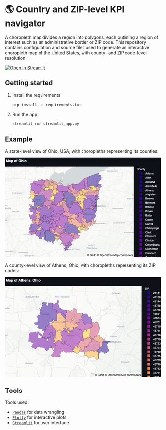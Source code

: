 # :earth_americas: Country and ZIP-level KPI navigator

A choropleth map divides a region into polygons, each outlining a region of
interest such as an administrative border or ZIP code.
This repository contains configuration and source files used to generate
an interactive choropleth map of the United States, with county-
and ZIP code-level resolution.

[![Open in Streamlit](https://static.streamlit.io/badges/streamlit_badge_black_white.svg)](https://zipexplorer.streamlit.app/)
<!--
## Analysis

View the report [here](https://bainmatt.github.io/streamlit-geomaps/notebooks/report.html).
 -->

## Getting started

1. Install the requirements

    ```bash
    pip install -r requirements.txt
    ```

2. Run the app

    ```bash
    streamlit run streamlit_app.py
    ```

## Example

A state-level view of Ohio, USA, with choropleths representing its counties:

![ohio_choropleth](output/figures/ohio_choropleth.png)

A county-level view of Athens, Ohio, with choropleths representing its ZIP
codes:

![ohio_athens_choropleth](output/figures/ohio_athens_choropleth.png)

## Tools

Tools used:

- [`Pandas`](https://pandas.pydata.org/docs/) for data wrangling
- [`Plotly`](https://plotly.com/) for interactive plots
- [`Streamlit`](https://streamlit.io/) for user interface
